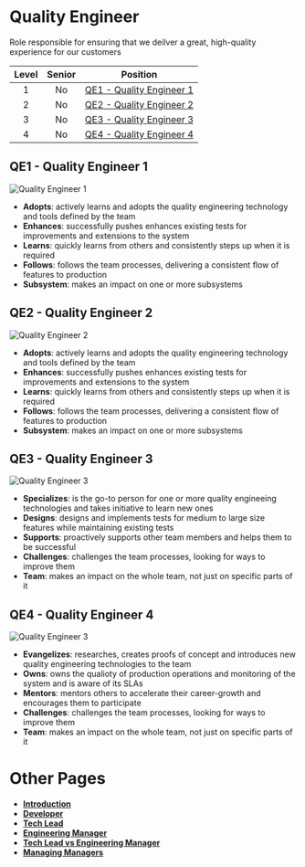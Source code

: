 # Quality Engineer

Role responsible for ensuring that we deilver a great, high-quality experience for our customers

| Level | Senior | Position |
| :---: | :---: | :---: |
| 1 | No | [QE1 - Quality Engineer 1](#pe1---quality-engineer-1) |
| 2 | No | [QE2 - Quality Engineer 2](#pe2---quality-engineer-2) |
| 3 | No | [QE3 - Quality Engineer 3](#pe3---quality-engineer-3) |
| 4 | No | [QE4 - Quality Engineer 4](#pe4---quality-engineer-4) |


## QE1 - Quality Engineer 1

<picture>
  <source media="(prefers-color-scheme: dark)" srcset="/charts/quality-engineer-1.png">
  <source media="(prefers-color-scheme: light)" srcset="/charts/quality-engineer-1.png">
  <img alt="Quality Engineer 1" src="/charts/quality-engineer-1.png">
</picture>

* **Adopts**: actively learns and adopts the quality engineering technology and tools defined by the team
* **Enhances**: successfully pushes enhances existing tests for improvements and extensions to the system
* **Learns**: quickly learns from others and consistently steps up when it is required
* **Follows**: follows the team processes, delivering a consistent flow of features to production
* **Subsystem**: makes an impact on one or more subsystems

## QE2 - Quality Engineer 2

<picture>
  <source media="(prefers-color-scheme: dark)" srcset="/charts/quality-engineer-2.png">
  <source media="(prefers-color-scheme: light)" srcset="/charts/quality-engineer-2.png">
  <img alt="Quality Engineer 2" src="/charts/quality-engineer-2.png">
</picture>

* **Adopts**: actively learns and adopts the quality engineering technology and tools defined by the team
* **Enhances**: successfully pushes enhances existing tests for improvements and extensions to the system
* **Learns**: quickly learns from others and consistently steps up when it is required
* **Follows**: follows the team processes, delivering a consistent flow of features to production
* **Subsystem**: makes an impact on one or more subsystems

## QE3 - Quality Engineer 3

<picture>
  <source media="(prefers-color-scheme: dark)" srcset="/charts/quality-engineer-3.png">
  <source media="(prefers-color-scheme: light)" srcset="/charts/quality-engineer-3.png">
  <img alt="Quality Engineer 3" src="/charts/quality-engineer-3.png">
</picture>

* **Specializes**: is the go-to person for one or more quality engineeing technologies and takes initiative to learn new ones
* **Designs**: designs and implements tests for medium to large size features while maintaining existing tests
* **Supports**: proactively supports other team members and helps them to be successful
* **Challenges**: challenges the team processes, looking for ways to improve them
* **Team**: makes an impact on the whole team, not just on specific parts of it

## QE4 - Quality Engineer 4

<picture>
  <source media="(prefers-color-scheme: dark)" srcset="/charts/quality-engineer-4.png">
  <source media="(prefers-color-scheme: light)" srcset="/charts/quality-engineer-4.png">
  <img alt="Quality Engineer 3" src="/charts/quality-engineer-4.png">
</picture>

* **Evangelizes**: researches, creates proofs of concept and introduces new quality engineering technologies to the team
* **Owns**: owns the qualioty of production operations and monitoring of the system and is aware of its SLAs
* **Mentors**: mentors others to accelerate their career-growth and encourages them to participate
* **Challenges**: challenges the team processes, looking for ways to improve them
* **Team**: makes an impact on the whole team, not just on specific parts of it

# Other Pages

* [**Introduction**](QEADME.md)
* [**Developer**](Developer.md)
* [**Tech Lead**](TechLead.md)
* [**Engineering Manager**](EngineeringManager.md)
* [**Tech Lead vs Engineering Manager**](TechLead-EngineeringManager.md)
* [**Managing Managers**](Managing-Managers.md)

